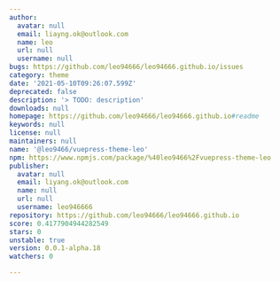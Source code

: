 ```yaml
---
author:
  avatar: null
  email: liayng.ok@outlook.com
  name: leo
  url: null
  username: null
bugs: https://github.com/leo94666/leo94666.github.io/issues
category: theme
date: '2021-05-10T09:26:07.599Z'
deprecated: false
description: '> TODO: description'
downloads: null
homepage: https://github.com/leo94666/leo94666.github.io#readme
keywords: null
license: null
maintainers: null
name: '@leo9466/vuepress-theme-leo'
npm: https://www.npmjs.com/package/%40leo9466%2Fvuepress-theme-leo
publisher:
  avatar: null
  email: liyang.ok@outlook.com
  name: null
  url: null
  username: leo946666
repository: https://github.com/leo94666/leo94666.github.io
score: 0.4177904944282549
stars: 0
unstable: true
version: 0.0.1-alpha.18
watchers: 0

---
```


